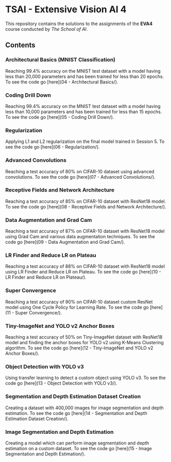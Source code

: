 # TSAI - Extensive Vision AI 4

This repository contains the solutions to the assignments of the **EVA4** course conducted by _The School of AI_.

## Contents

### Architectural Basics (MNIST Classification)

Reaching 99.4% accuracy on the MNIST test dataset with a model having less than 20,000 parameters and has been trained for less than 20 epochs.
To see the code go [here](04 - Architectural Basics/).

### Coding Drill Down

Reaching 99.4% accuracy on the MNIST test dataset with a model having less than 10,000 parameters and has been trained for less than 15 epochs.
To see the code go [here](05 - Coding Drill Down/).

### Regularization

Applying L1 and L2 regularization on the final model trained in Session 5.
To see the code go [here](06 - Regularization/).

### Advanced Convolutions

Reaching a test accuracy of 80% on CIFAR-10 dataset using advanced convolutions.
To see the code go [here](07 - Advanced Convolutions/).

### Receptive Fields and Network Architecture

Reaching a test accuracy of 85% on CIFAR-10 dataset with ResNet18 model.
To see the code go [here](08 - Receptive Fields and Network Architecture/).

### Data Augmentation and Grad Cam

Reaching a test accuracy of 87% on CIFAR-10 dataset with ResNet18 model using Grad Cam and various data augmentation techniques.
To see the code go [here](09 - Data Augmentation and Grad Cam/).

### LR Finder and Reduce LR on Plateau

Reaching a test accuracy of 88% on CIFAR-10 dataset with ResNet18 model using LR Finder and Reduce LR on Plateau.
To see the code go [here](10 - LR Finder and Reduce LR on Plateau/).

### Super Convergence

Reaching a test accuracy of 90% on CIFAR-10 dataset custom ResNet model using One Cycle Policy for Learning Rate.
To see the code go [here](11 - Super Convergence/).

### Tiny-ImageNet and YOLO v2 Anchor Boxes

Reaching a test accuracy of 50% on Tiny-ImageNet dataset with ResNet18 model and finding the anchor boxes for YOLO v2 using K-Means Clustering algorithm.
To see the code go [here](12 - Tiny-ImageNet and YOLO v2 Anchor Boxes/).

### Object Detection with YOLO v3

Using transfer learning to detect a custom object using YOLO v3.
To see the code go [here](13 - Object Detection with YOLO v3/).

### Segmentation and Depth Estimation Dataset Creation

Creating a dataset with 400,000 images for image segmentation and depth estimation.
To see the code go [here](14 - Segmentation and Depth Estimation Dataset Creation/).

### Image Segmentation and Depth Estimation

Creating a model which can perform image segmentation and depth estimation on a custom dataset.
To see the code go [here](15 - Image Segmentation and Depth Estimation/).
